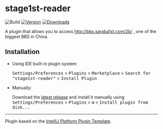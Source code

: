 # stage1st-reader

![Build](https://github.com/reed-overflow/stage1st-reader/workflows/Build/badge.svg)
[![Version](https://img.shields.io/jetbrains/plugin/v/19768-stage1st-reader.svg)](https://plugins.jetbrains.com/plugin/19768-stage1st-reader)
[![Downloads](https://img.shields.io/jetbrains/plugin/d/19768-stage1st-reader.svg)](https://plugins.jetbrains.com/plugin/19768-stage1st-reader)


<!-- Plugin description -->
A plugin that allows you to access http://bbs.saraba1st.com/2b/ , one of the biggest BBS in China.
<!-- Plugin description end -->

## Installation

- Using IDE built-in plugin system:
  
  <kbd>Settings/Preferences</kbd> > <kbd>Plugins</kbd> > <kbd>Marketplace</kbd> > <kbd>Search for "stage1st-reader"</kbd> >
  <kbd>Install Plugin</kbd>
  
- Manually:

  Download the [latest release](https://github.com/reed-overflow/stage1st-reader/releases/latest) and install it manually using
  <kbd>Settings/Preferences</kbd> > <kbd>Plugins</kbd> > <kbd>⚙️</kbd> > <kbd>Install plugin from disk...</kbd>


---
Plugin based on the [IntelliJ Platform Plugin Template][template].

[template]: https://github.com/JetBrains/intellij-platform-plugin-template
